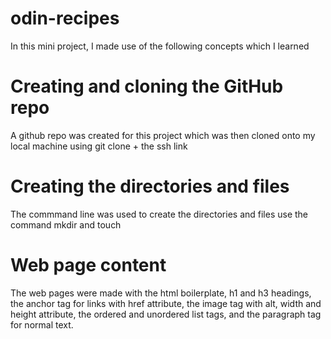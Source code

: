 # odin-recipes
In this mini project, I made use of the following concepts which I learned

# Creating and cloning the GitHub repo
A github repo was created for this project which was then cloned onto my local machine using git clone + the ssh link

# Creating the directories and files
The commmand line was used to create the directories and files use the command mkdir and touch

# Web page content
The web pages were made with the html boilerplate, h1 and h3 headings, the anchor tag for links with href attribute, the image tag with alt, width and height attribute, the ordered and unordered list tags, and the paragraph tag for normal text.